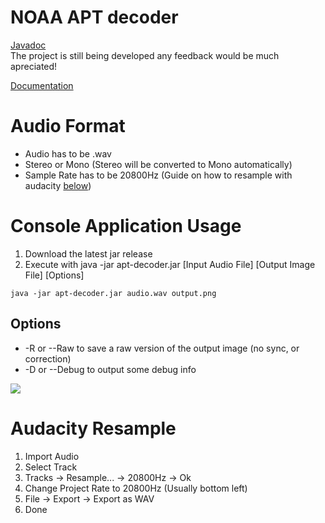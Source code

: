 # NOAA APT decoder
[Javadoc](https://enricodec.github.io/Apt-decoder/)  
The project is still being developed any feedback would be much apreciated!

[Documentation](../../blob/main/Receiving_and_Decoding_APT.pdf)

# Audio Format
- Audio has to be .wav
- Stereo or Mono (Stereo will be converted to Mono automatically)
- Sample Rate has to be 20800Hz (Guide on how to resample with audacity [below](#audacity-resample))

# Console Application Usage
1. Download the latest jar release 
2. Execute with java -jar apt-decoder.jar [Input Audio File] [Output Image File] [Options]
```shell
java -jar apt-decoder.jar audio.wav output.png
```
## Options
- -R or --Raw to save a raw version of the output image (no sync, or correction)
- -D or --Debug to output some debug info

![](../../blob/docs/images/example_1.png)

# Audacity Resample

1. Import Audio
2. Select Track
3. Tracks -> Resample... -> 20800Hz -> Ok
4. Change Project Rate to 20800Hz (Usually bottom left)
5. File -> Export -> Export as WAV
6. Done
